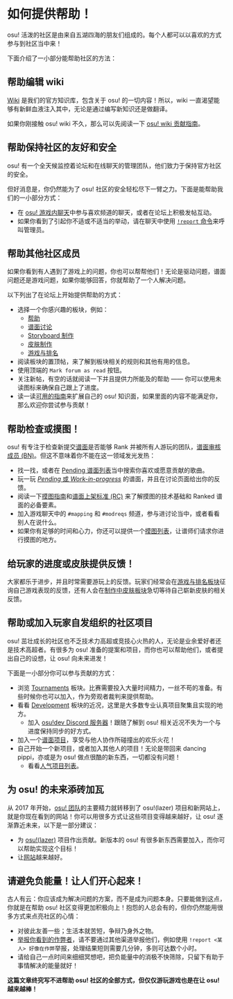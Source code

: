 <!-- TODO: tons of things to add here. might be related to Projects article -->

# 如何提供帮助！

osu! 活泼的社区是由来自五湖四海的朋友们组成的。每个人都可以以喜欢的方式参与到社区当中来！

下面介绍了一小部分能帮助社区的方法：

## 帮助编辑 wiki

[Wiki](https://github.com/ppy/osu-wiki) 是我们的官方知识库，包含关于 osu! 的一切内容！所以，wiki 一直渴望能够有新鲜血液注入其中，无论是通过编写新知识还是做翻译。

如果你刚接触 osu! wiki 不久，那么可以先阅读一下 [osu! wiki 贡献指南](/wiki/osu!_wiki/Contribution_guide)。

## 帮助保持社区的友好和安全

osu! 有一个全天候监控着论坛和在线聊天的管理团队，他们致力于保持官方社区的安全。

但好消息是，你仍然能为了 osu! 社区的安全轻松尽下一臂之力。下面是能帮助我们的一小部分方式：

- 在 [osu! 游戏内聊天](/wiki/Client/Interface/Chat_console)中参与喜欢频道的聊天，或者在论坛上积极发帖互动。
- 如果你看到了引起你不适或不适当的举动，请在聊天中使用 [`!report` 命令](/wiki/Reporting_bad_behaviour)来呼叫管理员。

## 帮助其他社区成员

如果你看到有人遇到了游戏上的问题，你也可以帮帮他们！无论是驱动问题，谱面问题还是游戏问题，如果你能够回答，你就帮助了一个人解决问题。

<!-- TODO: add ways to help outside of forums -->

以下列出了在论坛上开始提供帮助的方式：

- 选择一个你感兴趣的板块，例如：
  - [帮助](https://osu.ppy.sh/community/forums/5)
  - [谱面讨论](https://osu.ppy.sh/community/forums/56)
  - [Storyboard 制作](https://osu.ppy.sh/community/forums/20)
  - [皮肤制作](https://osu.ppy.sh/community/forums/15)
  - [游戏与排名](https://osu.ppy.sh/community/forums/13)
- 阅读板块的置顶帖，来了解到板块相关的规则和其他有用的信息。
- 使用顶端的 `Mark forum as read` 按钮。
- 关注新帖，有空的话就阅读一下并且提供力所能及的帮助 —— 你可以使用未读图标来确保自己跟上了进度。
- 读一读[可用的指南](/wiki/Guides)来扩展自己的 osu! 知识面，如果里面的内容不能满足你，那么欢迎你尝试参与贡献！

## 帮助检查或摸图！

osu! 有专注于检查新提交[谱面](/wiki/Beatmap)是否能够 Rank 并被所有人游玩的团队，[谱面审核成员 (BN)](/wiki/People/The_Team/Beatmap_Nominators)。但这不意味着你不能在这一领域发光发热：

- 找一找，或者在 [Pending 谱面列表](https://osu.ppy.sh/beatmapsets?s=pending)当中搜索你喜欢或愿意贡献的歌曲。
- 玩一玩 [*Pending* 或 *Work-in-progress*](/wiki/Beatmap/Category#work-in-progress-和-pending) 的谱面，并且在讨论页面给出你的反馈。
- 阅读一下[摸图指南](/wiki/Modding)和[谱面上架标准 (RC)](/wiki/Ranking_Criteria) 来了解摸图的技术基础和 Ranked 谱面的必备要素。
- 加入游戏聊天中的 `#mapping` 和 `#modreqs` 频道，参与进讨论当中，或者看看别人在说什么。
- 如果你有足够的时间和心力，你还可以提供一个[摸图列表](https://osu.ppy.sh/community/forums/60)，让谱师们请求你进行摸图的地方。

## 给玩家的进度或皮肤提供反馈！

大家都乐于进步，并且时常需要游玩上的反馈。玩家们经常会在[游戏与排名板块](https://osu.ppy.sh/community/forums/13)征询自己游戏表现的反馈，还有人会在[制作中皮肤板块](https://osu.ppy.sh/community/forums/119)急切等待自己崭新皮肤的相关反馈。

## 帮助或加入玩家自发组织的社区项目

osu! 茁壮成长的社区也不乏技术力高超或竞技心火热的人，无论是业余爱好者还是技术高超者。有很多为 osu! 准备的提案和项目，而你也可以帮助他们，或者提出自己的设想，让 osu! 向未来进发！

下面是一小部分你可以参与贡献的方式：

- 浏览 [Tournaments](https://osu.ppy.sh/community/forums/55) 板块。比赛需要投入大量时间精力，一丝不苟的准备。有些时候你也可以加入，作为旁观者裁判来提供帮助。
- 看看 [Development](https://osu.ppy.sh/community/forums/2) 板块的近况，这里是大多数专业认真项目聚集且实现的地方。
  - 加入 [osu!dev Discord 服务器](https://discord.gg/ppy)！跟随了解到 osu! 相关近况不失为一个与进度保持同步的好方式。
- 加入一个[谱面项目](https://osu.ppy.sh/community/forums/53)，享受与他人协作所碰撞出的欢乐火花！
- 自己开始一个新项目，或者加入其他人的项目！无论是带回来 dancing pippi，亦或是为 osu! 做点很酷的新东西，一切都没有问题！
  - 看看[人气项目列表](/wiki/Community/Projects)。

## 为 osu! 的未来添砖加瓦

从 2017 年开始，[osu! 团队](/wiki/People/The_Team)的主要精力就转移到了 osu!(lazer) 项目和新网站上，就是你现在看到的网站！你可以用很多方式让这些项目变得越来越好，让 osu! 逐渐靠近未来，以下是一部分建议：

- 为 [osu!(lazer)](https://github.com/ppy/osu) 项目作出贡献。新版本的 osu! 有很多新东西需要加入，而你可以帮助实现这个目标！
- 让[网站](https://github.com/ppy/osu-web)越来越好。

## 请避免负能量！让人们开心起来！

古人有云：你应该成为解决问题的方案，而不是成为问题本身。只要能做到这点，你就是在帮助 osu! 社区变得更加积极向上！抱怨的人总会有的，但你仍然能用很多方式来点亮社区的心情：

- 对彼此友善一些；生活本就苦短，争辩乃身外之物。
- [举报你看到的作弊者](/wiki/Reporting_bad_behaviour/Handling_foul_play)，请不要通过其他渠道举报他们，例如使用 `!report <某人> 好像在作弊`举报，处理结果短则需要几分钟，多则可达数个小时。
- 请给自己一点时间来细细冥想吧，把负能量中的消极不快筛除，只留下有助于事情解决的能量就好！

**这篇文章终究写不进帮助 osu! 社区的全部方式，但仅仅游玩游戏也是在让 osu! 越来越棒！**
